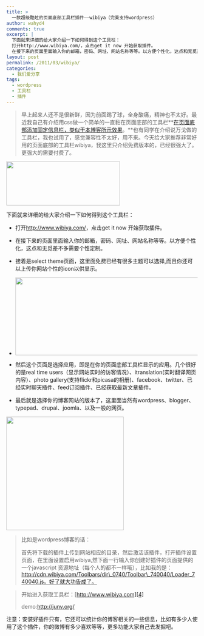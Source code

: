 ```yaml
---
title: >
  一款超级酷炫的页面底部工具栏插件——wibiya（完美支持wordpress）
author: wahyd4
comments: true
excerpt: |
  下面就来详细的给大家介绍一下如何得到这个工具栏：
  打开http://www.wibiya.com/，点击get it now 开始获取插件。
  在接下来的页面里面输入你的邮箱，密码、网址、网站名称等等。以方便个性化，这点和无觅差不多需要个性定制。
layout: post
permalink: /2011/03/wibiya/
categories:
  - 我们爱分享
tags:
  - wordpress
  - 工具栏
  - 插件
---
```

> 早上起来人还不是很新鲜，因为前面踢了球，全身酸痛，精神也不太好。最近我自己有介绍用css做一个简单的一直黏在页面底部的工具栏**<a style="font-weight: normal;" title="详细阅读 在页面底部添加固定信息栏，类似于本博客所示效果" rel="bookmark" href="http://www.junv.info/1486.html">在页面底部添加固定信息栏，类似于本博客所示效果</a>。**也有同学在介绍说万戈做的工具栏，我也试用了，感觉兼容性不太好，用不来。今天给大家推荐非常好用的页面底部的工具栏wibiya，我这里只介绍免费版本的，已经很强大了。更强大的需要付费了。

[<img class="aligncenter size-full wp-image-1551" title="212_conew1" src="/images/2011/03/212_conew1.jpg" alt="" width="299" height="116" />][1]

下面就来详细的给大家介绍一下如何得到这个工具栏：

*   打开<http://www.wibiya.com/>，点击get it now 开始获取插件。
*   在接下来的页面里面输入你的邮箱，密码、网址、网站名称等等。以方便个性化，这点和无觅差不多需要个性定制。
*   接着是select theme页面，这里面免费已经有很多主题可以选择,而且你还可以上传你网站个性的icon以供显示。
*   [<img class="aligncenter size-full wp-image-1553" title="3-143_conew1" src="/images/2011/03/3-143_conew1.jpg" alt="" width="490" height="205" />][2]

*   然后这个页面是选择应用，即是在你的页面底部工具栏显示的应用。几个很好的是real time users（显示网站实时的访客情况）、itranslation(实时翻译网页内容）、photo gallery(支持flickr和picasa的相册)、facebook、twitter、已经实时聊天插件、feed订阅插件、已经获取最新文章插件。
*   最后就是选择你的博客网站的版本了，这里面当然有wordpress、blogger、typepad、drupal、joomla、以及一般的网页。

[<img class="aligncenter size-full wp-image-1554" title="3-14-5_conew1" src="/images/2011/03/3-14-5_conew1.jpg" alt="" width="309" height="299" />][3]



> 比如是wordpress博客的话：
> 
> 首先将下载的插件上传到网站相应的目录，然后激活该插件，打开插件设置页面，在里面设置启用wibiya,然下面一行输入你创建好插件的页面提供的一个javascript 资源地址（每个人的都不一样哦），比如我的是：http://cdn.wibiya.com/Toolbars/dir\_0740/Toolbar\_740040/Loader_740040.js。好了就大功告成了。

> 开始进入获取工具栏：[http://www.wibiya.com][4]
> 
> demo:<http://junv.org/>

注意：安装好插件只有，它还可以统计你的博客相关的一些信息，比如有多少人使用了这个插件，你的微博有多少喜欢等等，更多功能大家自己去发掘吧。

 [1]: /images/2011/03/212_conew1.jpg
 [2]: /images/2011/03/3-143_conew1.jpg
 [3]: /images/2011/03/3-14-5_conew1.jpg
 [4]: http://www.wibiya.com/
